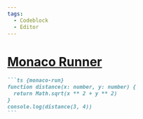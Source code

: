 ```yaml
---
tags:
  - Codeblock
  - Editor
---
```


# [Monaco Runner](https://sli.dev/features/monaco-run.html)

````md
```ts {monaco-run}
function distance(x: number, y: number) {
  return Math.sqrt(x ** 2 + y ** 2)
}
console.log(distance(3, 4))
```
````